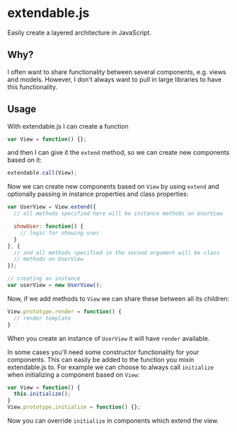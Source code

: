 extendable.js
=============

Easily create a layered architecture in JavaScript.

Why?
----

I often want to share functionality between several components, e.g.
views and models. However, I don't always want to pull in large
libraries to have this functionality.

Usage
-----

With extendable.js I can create a function

```javascript
var View = function() {};
```

and then I can give it the `extend` method, so we can create new
components based on it:

```javascript
extendable.call(View);
```

Now we can create new components based on `View` by using `extend` and
optionally passing in instance properties and class properties:

```javascript
var UserView = View.extend({
  // all methods specified here will be instance methods on UserView

  showUser: function() {
    // logic for showing user
  }
}, {
  // and all methods specified in the second argument will be class
  // methods on UserView
});

// creating an instance
var userView = new UserView();
```

Now, if we add methods to `View` we can share these between all its
children:

```javascript
View.prototype.render = function() {
  // render template
}
```

When you create an instance of `UserView` it will have `render`
available.

In some cases you'll need some constructor functionality for your
components. This can easily be added to the function you mixin
extendable.js to. For example we can choose to always call `initialize`
when initializing a component based on `View`: 

```javascript
var View = function() {
  this.initialize();
}
View.prototype.initialize = function() {};
```

Now you can override `initialize` in components which extend the view.
